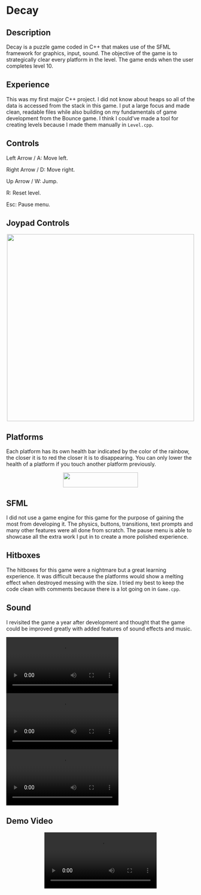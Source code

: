 # Decay

## Description
Decay is a puzzle game coded in C++ that makes use of the SFML framework for graphics, input, sound. The objective of the game is to strategically clear every platform in the level. The game ends when the user completes level 10.

## Experience
This was my first major C++ project. I did not know about heaps so all of the data is accessed from the stack in this game. I put a large focus and made clean, readable files while also building on my fundamentals of game development from the Bounce game. I think I could’ve made a tool for creating levels because I made them manually in ```Level.cpp```. 

## Controls
Left Arrow / A: Move left.

Right Arrow / D: Move right.

Up Arrow / W: Jump.

R: Reset level.

Esc: Pause menu.

## Joypad Controls 
<div align="center">
  <img src="https://user-images.githubusercontent.com/52565263/144463177-9e8fb257-9cee-4523-949e-9b30d750498f.png" width="500"/>
</div>


## Platforms
Each platform has its own health bar indicated by the color of the rainbow, the closer it is to red the closer it is to disappearing. You can only lower the health of a platform if you touch another platform previously. 
<div align="center">
  <img src="https://user-images.githubusercontent.com/52565263/144451953-71f9ef08-825e-4579-8016-a742c08d1d52.gif" width="200" height="40"/>
</div>

## SFML
I did not use a game engine for this game for the purpose of gaining the most from developing it. The physics, buttons, transitions, text prompts and many other features were all done from scratch. The pause menu is able to showcase all the extra work I put in to create a more polished experience.

## Hitboxes
The hitboxes for this game were a nightmare but a great learning experience. It was difficult because the platforms would show a melting effect when destroyed messing with the size. I tried my best to keep the code clean with comments because there is a lot going on in ```Game.cpp```. 

## Sound
I revisited the game a year after development and thought that the game could be improved greatly with added features of sound effects and music.

<div>
 <video src='https://user-images.githubusercontent.com/52565263/144437378-ff92c7c6-57a5-4b45-90a1-9d0086ac8872.mov'/>
</div>
  
<div>
 <video src='https://user-images.githubusercontent.com/52565263/144437375-3a918091-5479-4cc8-81ec-c68196e1b02d.mov'/>
</div>

<div>
 <video src='https://user-images.githubusercontent.com/52565263/144437376-0d97fc86-2728-4ff7-8f66-f01f3b148d11.mov'/>
</div>

## Demo Video
<div align="center">
  <video src='https://user-images.githubusercontent.com/52565263/144463495-e99b49ba-b62d-4aef-b372-d04477d43e59.mp4'/>
</div>
